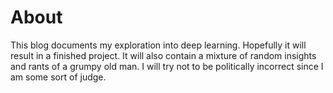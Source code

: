 # About

This blog documents my exploration into deep learning. Hopefully it will result in a finished project. It will also contain a mixture of random insights and rants of a grumpy old man. I will try not to be politically incorrect since I am some sort of judge.

